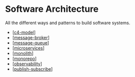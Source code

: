 # Software Architecture

All the different ways and patterns to build software systems.

- [[c4-model]]
- [[message-broker]]
- [[message-queue]]
- [[microservices]]
- [[monolith]]
- [[monorepo]]
- [[observability]]
- [[publish-subscribe]]

[//begin]: # "Autogenerated link references for markdown compatibility"
[c4-model]: software-architecture/c4-model "C4 Model"
[message-broker]: software-architecture/message-broker "Message Broker"
[message-queue]: software-architecture/message-queue "Message Queue"
[microservices]: software-architecture/microservices "Microservices"
[monolith]: software-architecture/monolith "Monolith"
[monorepo]: software-architecture/monorepo "Monorepo"
[publish-subscribe]: software-architecture/publish-subscribe "Publish - Subscribe (PubSub)"
[observability]: software-architecture/observability "Observability"
[//end]: # "Autogenerated link references"
